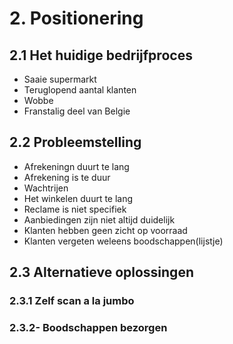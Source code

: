 # 2. Positionering

## 2.1 Het huidige bedrijfproces
- Saaie supermarkt
- Teruglopend aantal klanten
- Wobbe
- Franstalig deel van Belgie

## 2.2 Probleemstelling
- Afrekeningn duurt te lang 
- Afrekening is te duur
- Wachtrijen
- Het winkelen duurt te lang
- Reclame is niet specifiek
- Aanbiedingen zijn niet altijd duidelijk
- Klanten hebben geen zicht op voorraad
- Klanten vergeten weleens boodschappen(lijstje)

## 2.3 Alternatieve oplossingen

### 2.3.1 Zelf scan a la jumbo 

### 2.3.2- Boodschappen bezorgen
